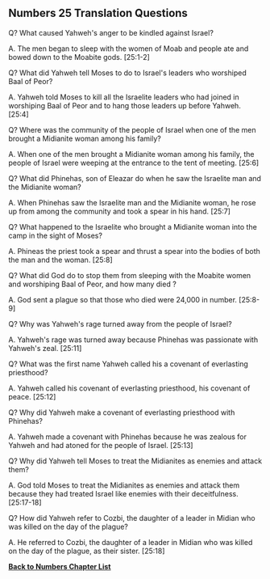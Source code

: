 ## Numbers 25 Translation Questions ##

Q? What caused Yahweh's anger to be kindled against Israel?

A. The men began to sleep with the women of Moab and people ate and bowed down to the Moabite gods. [25:1-2]

Q? What did Yahweh tell Moses to do to Israel's leaders who worshiped Baal of Peor?

A. Yahweh told Moses to kill all the Israelite leaders who had joined in worshiping Baal of Peor and to hang those leaders up before Yahweh. [25:4]

Q? Where was the community of the people of Israel when one of the men brought a Midianite woman among his family?

A. When one of the men brought a Midianite woman among his family, the people of Israel were weeping at the entrance to the tent of meeting. [25:6]

Q? What did Phinehas, son of Eleazar do when he saw the Israelite man and the Midianite woman?

A. When Phinehas saw the Israelite man and the Midianite woman, he rose up from among the community and took a spear in his hand. [25:7]

Q? What happened to the Israelite who brought a Midianite woman into the camp in the sight of Moses?

A. Phineas the priest took a spear and thrust a spear into the bodies of both the man and the woman. [25:8]

Q? What did God do to stop them from sleeping with the Moabite women and worshiping Baal of Peor, and how many died ?

A. God sent a plague so that those who died were 24,000 in number. [25:8-9]

Q? Why was Yahweh's rage turned away from the people of Israel?

A. Yahweh's rage was turned away because Phinehas was passionate with Yahweh's zeal. [25:11]

Q? What was the first name Yahweh called his a covenant of everlasting priesthood? 

A. Yahweh called his covenant of everlasting priesthood, his covenant of peace. [25:12]

Q? Why did Yahweh make a covenant of everlasting priesthood with Phinehas?

A. Yahweh made a covenant with Phinehas because he was zealous for Yahweh and had atoned for the people of Israel. [25:13]

Q? Why did Yahweh tell Moses to treat the Midianites as enemies and attack them?

A. God told Moses to treat the Midianites as enemies and attack them because they had treated Israel like enemies with their deceitfulness. [25:17-18]

Q? How did Yahweh refer to Cozbi, the daughter of a leader in Midian who was killed on the day of the plague?

A. He referred to Cozbi, the daughter of a leader in Midian who was killed on the day of the plague, as their sister. [25:18]

__[Back to Numbers Chapter List](./)__

